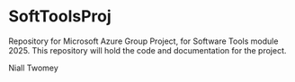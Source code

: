 # SoftToolsProj

Repository for Microsoft Azure Group Project, for Software Tools module 2025. This repository will hold the code and documentation for the project.



Niall Twomey


